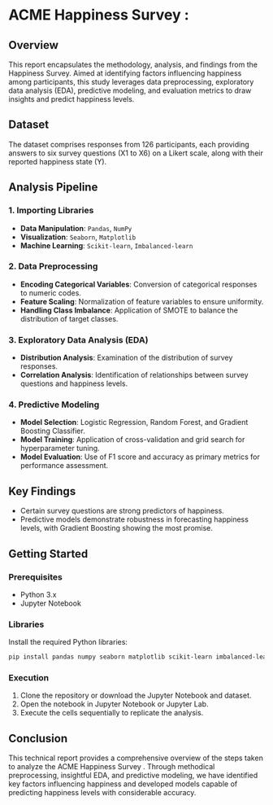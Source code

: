 

# ACME Happiness Survey :

## Overview

This report encapsulates the methodology, analysis, and findings from the Happiness Survey. Aimed at identifying factors influencing happiness among participants, this study leverages data preprocessing, exploratory data analysis (EDA), predictive modeling, and evaluation metrics to draw insights and predict happiness levels.

## Dataset

The dataset comprises responses from 126 participants, each providing answers to six survey questions (X1 to X6) on a Likert scale, along with their reported happiness state (Y).

## Analysis Pipeline

### 1. **Importing Libraries**

- **Data Manipulation**: `Pandas`, `NumPy`
- **Visualization**: `Seaborn`, `Matplotlib`
- **Machine Learning**: `Scikit-learn`, `Imbalanced-learn`

### 2. **Data Preprocessing**

- **Encoding Categorical Variables**: Conversion of categorical responses to numeric codes.
- **Feature Scaling**: Normalization of feature variables to ensure uniformity.
- **Handling Class Imbalance**: Application of SMOTE to balance the distribution of target classes.

### 3. **Exploratory Data Analysis (EDA)**

- **Distribution Analysis**: Examination of the distribution of survey responses.
- **Correlation Analysis**: Identification of relationships between survey questions and happiness levels.

### 4. **Predictive Modeling**

- **Model Selection**: Logistic Regression, Random Forest, and Gradient Boosting Classifier.
- **Model Training**: Application of cross-validation and grid search for hyperparameter tuning.
- **Model Evaluation**: Use of F1 score and accuracy as primary metrics for performance assessment.

## Key Findings

- Certain survey questions are strong predictors of happiness.
- Predictive models demonstrate robustness in forecasting happiness levels, with Gradient Boosting showing the most promise.

## Getting Started

### Prerequisites

- Python 3.x
- Jupyter Notebook

### Libraries

Install the required Python libraries:

```bash
pip install pandas numpy seaborn matplotlib scikit-learn imbalanced-learn
```

### Execution

1. Clone the repository or download the Jupyter Notebook and dataset.
2. Open the notebook in Jupyter Notebook or Jupyter Lab.
3. Execute the cells sequentially to replicate the analysis.

## Conclusion

This technical report provides a comprehensive overview of the steps taken to analyze the ACME Happiness Survey . Through methodical preprocessing, insightful EDA, and predictive modeling, we have identified key factors influencing happiness and developed models capable of predicting happiness levels with considerable accuracy.
